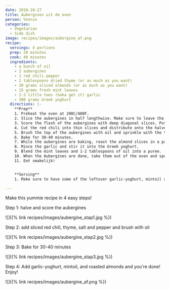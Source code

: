 ```yaml
---
date: 2018-10-27
title: Aubergines uit de oven
person: Vonnie
categories:
  - Vegetarian
  - Side dish
image: recipes/images/aubergine_af.png
recipe:
  servings: 4 portions
  prep: 20 minutes
  cook: 40 minutes
  ingredients:
    - a bunch of oil
    - 2 aubergines
    - 1 red chili pepper
    - 2 tablespoons dried thyme (or as much as you want)
    - 30 grams sliced almonds (or as much as you want)
    - 15 grams fresh mint leaves
    - 2-3 little toes (haha get it) garlic
    - 300 grams Greek yoghurt
  directions: |-
    **Prep**
    1. Preheat the oven at 200C/400F.
    2. Slice the aubergines in half lengthwise. Make sure to leave the stems on.
    3. Score the flesh of the aubergines with deep diagonal slices. Put the aubergine halves face-up on an oven dish.
    4. Cut the red chili into thin slices and distribute onto the halved aubergines.
    5. Brush the top of the aubergines with oil and sprinkle with the thyme, and some salt and peper to taste.
    6. Bake for 30-40 minutes.
    7. While the aubergines are baking, roast the almond slices in a pan without any oil or butter until golden.
    8. Mince the garlic and stir it into the Greek yoghurt.
    9. Blend the mint leaves and 1-2 tablespoons of oil into a puree.
    10. When the Aubergines are done, take them out of the oven and spoon on the garlicky yoghurt. Drizzle with the mintoil and sprinkle with the roasted almond slices.
    11. Eet smakelijk!


    **Serving**
    1. Make sure to have some of the leftover garlic-yoghurt, mintoil and almond slices on the side because you're going to want more!

---
```


Make this yummie recipe in 4 easy steps!

Step 1: halve and score the aubergines

![]({% link recipes/images/aubergine_stap1.jpg %})

Step 2: add sliced red chili, thyme, salt and pepper and brush with oil

![]({% link recipes/images/aubergine_stap2.jpg %})

Step 3: Bake for 30-40 minutes

![]({% link recipes/images/aubergine_stap3.jpg %})

Step 4: Add garlic-yoghurt, mintoil, and roasted almonds and you're done! Enjoy!

![]({% link recipes/images/aubergine_af.png %})


